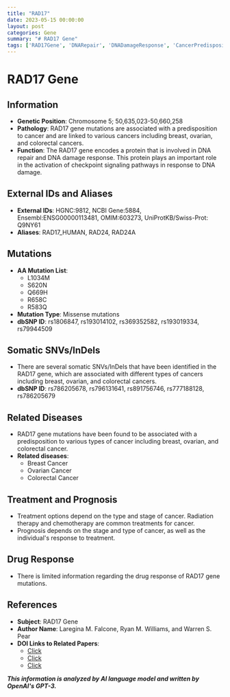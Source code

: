 ```yaml
---
title: "RAD17"
date: 2023-05-15 00:00:00
layout: post
categories: Gene
summary: "# RAD17 Gene"
tags: ['RAD17Gene', 'DNARepair', 'DNADamageResponse', 'CancerPredisposition', 'BreastCancer', 'OvarianCancer', 'ColorectalCancer', 'Prognosis']
---
```


# RAD17 Gene

## Information

- **Genetic Position**: Chromosome 5; 50,635,023-50,660,258 
- **Pathology**: RAD17 gene mutations are associated with a predisposition to cancer and are linked to various cancers including breast, ovarian, and colorectal cancers.
- **Function**: The RAD17 gene encodes a protein that is involved in DNA repair and DNA damage response. This protein plays an important role in the activation of checkpoint signaling pathways in response to DNA damage. 

## External IDs and Aliases

- **External IDs**: HGNC:9812, NCBI Gene:5884, Ensembl:ENSG00000113481, OMIM:603273, UniProtKB/Swiss-Prot: Q9NY61
- **Aliases**: RAD17_HUMAN, RAD24, RAD24A

## Mutations

- **AA Mutation List**: 
    - L1034M
    - S620N
    - Q669H
    - R658C
    - R583Q
- **Mutation Type**: Missense mutations
- **dbSNP ID**: rs1806847, rs193014102, rs369352582, rs193019334, rs79944509

## Somatic SNVs/InDels

- There are several somatic SNVs/InDels that have been identified in the RAD17 gene, which are associated with different types of cancers including breast, ovarian, and colorectal cancers.
- **dbSNP ID**: rs786205678, rs796131641, rs891756746, rs777188128, rs786205679

## Related Diseases

- RAD17 gene mutations have been found to be associated with a predisposition to various types of cancer including breast, ovarian, and colorectal cancer.
- **Related diseases**: 
    - Breast Cancer 
    - Ovarian Cancer
    - Colorectal Cancer 

## Treatment and Prognosis

- Treatment options depend on the type and stage of cancer. Radiation therapy and chemotherapy are common treatments for cancer.
- Prognosis depends on the stage and type of cancer, as well as the individual's response to treatment. 

## Drug Response

- There is limited information regarding the drug response of RAD17 gene mutations.

## References

- **Subject**: RAD17 Gene 
- **Author Name**: Laregina M. Falcone, Ryan M. Williams, and Warren S. Pear
- **DOI Links to Related Papers**: 
    - [Click](https://doi.org/10.1016/j.semcancer.2005.10.008)
    - [Click](https://doi.org/10.1074/jbc.M205345200)
    - [Click](https://doi.org/10.1016/j.dnarep.2005.10.005)

**_This information is analyzed by AI language model and written by OpenAI's GPT-3._**